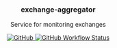 <p align="center">
    <h3 align="center">exchange-aggregator</h3>
    <p align="center">Service for monitoring exchanges</p>
    <p align="center">
        <a href="/LICENSE">
            <img alt="GitHub" src="https://img.shields.io/github/license/Rexagon/exchange-aggregator?style=for-the-badge" />
        </a>
        <a href="https://github.com/Rexagon/exchange-aggregator/actions?query=workflow%3Amaster">
            <img alt="GitHub Workflow Status" src="https://img.shields.io/github/workflow/status/Rexagon/exchange-aggregator/master?style=for-the-badge" />
        </a>
    </p>
</p>
